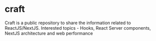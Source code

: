 # craft
Craft is a public repository to share the information related to ReactJS/NextJS. Interested topics - Hooks, React Server components, NextJS architecture and web performance 
